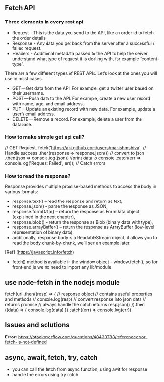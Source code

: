 ## Fetch API

### Three elements in every rest api

- Request - This is the data you send to the API, like an order id to fetch the order details
- Response - Any data you get back from the server after a successful / failed request.
- Headers - Additional metadata passed to the API to help the server understand what type of request it is dealing with, for example “content-type”.


There are a few different types of REST APIs. Let’s look at the ones you will use in most cases.

- GET — Get data from the API. For example, get a twitter user based on their username.
- POST — Push data to the API. For example, create a new user record with name, age, and email address.
- PUT — Update an existing record with new data. For example, update a user’s email address.
- DELETE — Remove a record. For example, delete a user from the database.

### How to make simple get api call?

// GET Request.
fetch('https://api.github.com/users/manishmshiva')
    // Handle success
    .then(response => response.json())  // convert to json
    .then(json => console.log(json))    //print data to console
    .catch(err => console.log('Request Failed', err)); // Catch errors


### How to read the response?

Response provides multiple promise-based methods to access the body in various formats:

- response.text() – read the response and return as text,
- response.json() – parse the response as JSON,
- response.formData() – return the response as FormData object (explained in the next chapter),
- response.blob() – return the response as Blob (binary data with type),
- response.arrayBuffer() – return the response as ArrayBuffer (low-level representation of binary data),
- additionally, response.body is a ReadableStream object, it allows you to read the body chunk-by-chunk, we’ll see an example later.

[Ref] (https://javascript.info/fetch)

- fetch() method is available in the window object - window.fetch(), so for front-end js we no need to import any lib/module

## use node-fetch in the nodejs module

fetch(url).then((resp) => {
    // response object
    // contains useful properties and methods
    // console.log(resp)
    // convert response into json data
    // returns promise
    // always handle the catch
    returns resp.json()
}).then ((data) => {
    console.log(data)
}).catch((err) => console.log(err))


## Issues and solutions

**Error:** 
https://stackoverflow.com/questions/48433783/referenceerror-fetch-is-not-defined


## async, await, fetch, try, catch
- you can call the fetch from async function, using awit for response
- handle the errors using try catch



